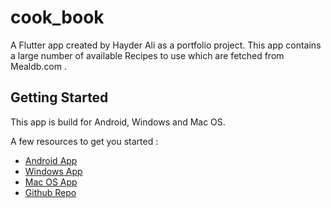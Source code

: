 # cook_book

A Flutter app created by Hayder Ali as a portfolio project. This app contains a large number of available Recipes to use which are fetched from Mealdb.com .

## Getting Started

This app is build for Android, Windows and Mac OS.

A few resources to get you started :

- [Android App](https://drive.google.com/drive/folders/1o28Gwiyw0NB5olYGjWevBmidZDXsdaeg?usp=sharing)
- [Windows App](https://drive.google.com/drive/folders/1N2ufcyeJT60p7Ycqcyr7lbLpe3OPVq4V?usp=sharing)
- [Mac OS App](https://drive.google.com/drive/folders/1A5pV5QOTu8WlsoEUp4M5q9wX1XimKFWn?usp=sharing)
- [Github Repo](https://github.com/hyderali0889/Cook_Book)



